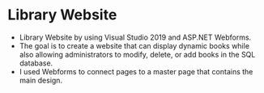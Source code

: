 # Library Website
 
- Library Website by using Visual Studio 2019 and ASP.NET Webforms.
- The goal is to create a website that can display dynamic books while also allowing administrators to modify, delete, or add books in the SQL database. 
- I used Webforms to connect pages to a master page that contains the main design.

